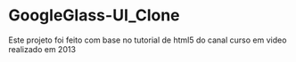 # GoogleGlass-UI_Clone
 Este projeto foi feito com base no tutorial de html5 do canal curso em video realizado em 2013

